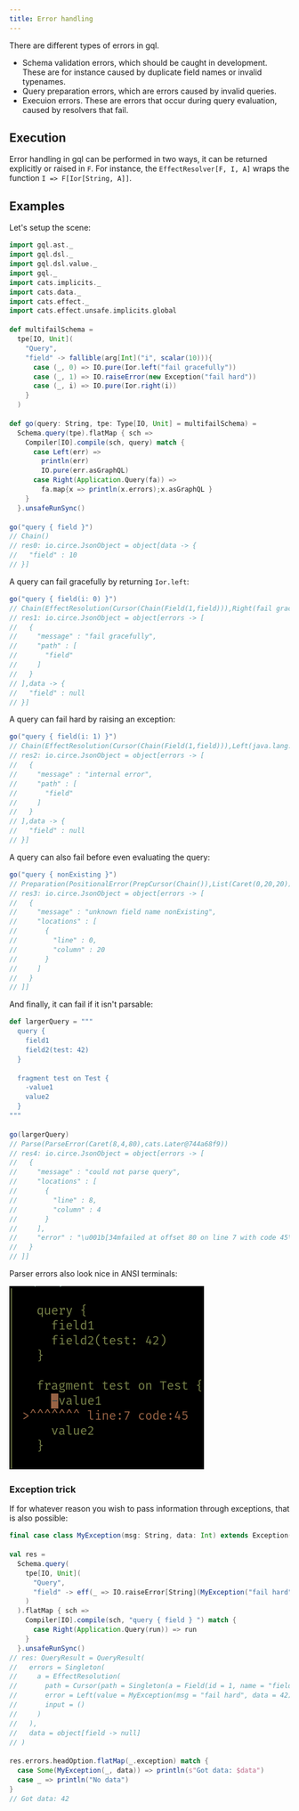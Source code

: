 ```yaml
---
title: Error handling
---
```

There are different types of errors in gql.

* Schema validation errors, which should be caught in development.
These are for instance caused by duplicate field names or invalid typenames.
* Query preparation errors, which are errors caused by invalid queries.
* Execuion errors. These are errors that occur during query evaluation, caused by resolvers that fail.

## Execution
Error handling in gql can be performed in two ways, it can be returned explicitly or raised in `F`.
For instance, the `EffectResolver[F, I, A]` wraps the function `I => F[Ior[String, A]]`.

## Examples
Let's setup the scene:
```scala
import gql.ast._
import gql.dsl._
import gql.dsl.value._
import gql._
import cats.implicits._
import cats.data._
import cats.effect._
import cats.effect.unsafe.implicits.global
  
def multifailSchema = 
  tpe[IO, Unit](
    "Query", 
    "field" -> fallible(arg[Int]("i", scalar(10))){ 
      case (_, 0) => IO.pure(Ior.left("fail gracefully"))
      case (_, 1) => IO.raiseError(new Exception("fail hard"))
      case (_, i) => IO.pure(Ior.right(i))
    }
  )

def go(query: String, tpe: Type[IO, Unit] = multifailSchema) = 
  Schema.query(tpe).flatMap { sch =>
    Compiler[IO].compile(sch, query) match {
      case Left(err) => 
        println(err)
        IO.pure(err.asGraphQL)
      case Right(Application.Query(fa)) => 
        fa.map{x => println(x.errors);x.asGraphQL }
    }
  }.unsafeRunSync()
  
go("query { field }")
// Chain()
// res0: io.circe.JsonObject = object[data -> {
//   "field" : 10
// }]
```

A query can fail gracefully by returning `Ior.left`:
```scala
go("query { field(i: 0) }")
// Chain(EffectResolution(Cursor(Chain(Field(1,field))),Right(fail gracefully),()))
// res1: io.circe.JsonObject = object[errors -> [
//   {
//     "message" : "fail gracefully",
//     "path" : [
//       "field"
//     ]
//   }
// ],data -> {
//   "field" : null
// }]
```

A query can fail hard by raising an exception:
```scala
go("query { field(i: 1) }")
// Chain(EffectResolution(Cursor(Chain(Field(1,field))),Left(java.lang.Exception: fail hard),()))
// res2: io.circe.JsonObject = object[errors -> [
//   {
//     "message" : "internal error",
//     "path" : [
//       "field"
//     ]
//   }
// ],data -> {
//   "field" : null
// }]
```

A query can also fail before even evaluating the query:
```scala
go("query { nonExisting }")
// Preparation(PositionalError(PrepCursor(Chain()),List(Caret(0,20,20)),unknown field name nonExisting))
// res3: io.circe.JsonObject = object[errors -> [
//   {
//     "message" : "unknown field name nonExisting",
//     "locations" : [
//       {
//         "line" : 0,
//         "column" : 20
//       }
//     ]
//   }
// ]]
```

And finally, it can fail if it isn't parsable:
```scala
def largerQuery = """
  query {
    field1
    field2(test: 42)
  }
  
  fragment test on Test {
    -value1
    value2 
  }
"""

go(largerQuery)
// Parse(ParseError(Caret(8,4,80),cats.Later@744a68f9))
// res4: io.circe.JsonObject = object[errors -> [
//   {
//     "message" : "could not parse query",
//     "locations" : [
//       {
//         "line" : 8,
//         "column" : 4
//       }
//     ],
//     "error" : "\u001b[34mfailed at offset 80 on line 7 with code 45\none of \"...\"\nin char in range A to Z (code 65 to 90)\nin char in range _ to _ (code 95 to 95)\nin char in range a to z (code 97 to 122)\nin query:\n\u001b[0m\u001b[32m| \u001b[0m\u001b[32m\n|   query {\n|     field1\n|     field2(test: 42)\n|   }\n|   \n|   fragment test on Test {\n|     \u001b[41m\u001b[30m-\u001b[0m\u001b[32mvalue1\n| \u001b[31m>^^^^^^^ line:7 code:45\u001b[0m\u001b[32m\n|     value2 \n|   }\n| \u001b[0m\u001b[0m"
//   }
// ]]
```
Parser errors also look nice in ANSI terminals:

![Terminal output](./error_image.png)

### Exception trick
If for whatever reason you wish to pass information through exceptions, that is also possible:
```scala
final case class MyException(msg: String, data: Int) extends Exception(msg)

val res = 
  Schema.query(
    tpe[IO, Unit](
      "Query",
      "field" -> eff(_ => IO.raiseError[String](MyException("fail hard", 42)))
    )
  ).flatMap { sch =>
    Compiler[IO].compile(sch, "query { field } ") match {
      case Right(Application.Query(run)) => run
    }
  }.unsafeRunSync()
// res: QueryResult = QueryResult(
//   errors = Singleton(
//     a = EffectResolution(
//       path = Cursor(path = Singleton(a = Field(id = 1, name = "field"))),
//       error = Left(value = MyException(msg = "fail hard", data = 42)),
//       input = ()
//     )
//   ),
//   data = object[field -> null]
// )
  
res.errors.headOption.flatMap(_.exception) match {
  case Some(MyException(_, data)) => println(s"Got data: $data")
  case _ => println("No data")
}
// Got data: 42
```
